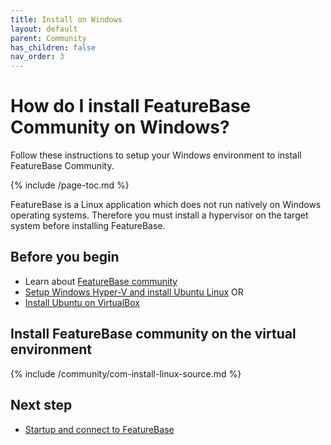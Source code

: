 ```yaml
---
title: Install on Windows
layout: default
parent: Community
has_children: false
nav_order: 3
---
```


# How do I install FeatureBase Community on Windows?

Follow these instructions to setup your Windows environment to install FeatureBase Community.

{% include /page-toc.md %}

FeatureBase is a Linux application which does not run natively on Windows operating systems. Therefore you must install a hypervisor on the target system before installing FeatureBase.

## Before you begin

* Learn about [FeatureBase community]()
* [Setup Windows Hyper-V and install Ubuntu Linux](https://wiki.ubuntu.com/Hyper-V) OR
* [Install Ubuntu on VirtualBox](https://ubuntu.com/tutorials/how-to-run-ubuntu-desktop-on-a-virtual-machine-using-virtualbox#1-overview)


## Install FeatureBase community on the virtual environment

{% include /community/com-install-linux-source.md %}

## Next step

* [Startup and connect to FeatureBase](/docs/community/com-startup-connect)
